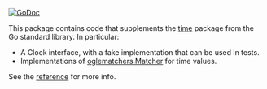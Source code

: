 [![GoDoc](https://godoc.org/github.com/jacobsa/timeutil?status.svg)](https://godoc.org/github.com/jacobsa/timeutil)

This package contains code that supplements the [time][] package from the Go
standard library. In particular:

*   A Clock interface, with a fake implementation that can be used in tests.
*   Implementations of [oglematchers.Matcher][] for time values.

See the [reference][] for more info.

[time]: http://godoc.org/time
[oglematchers.Matcher]: https://godoc.org/github.com/jacobsa/oglematchers#Matcher
[reference]: http://godoc.org/github.com/jacobsa/timeutil
